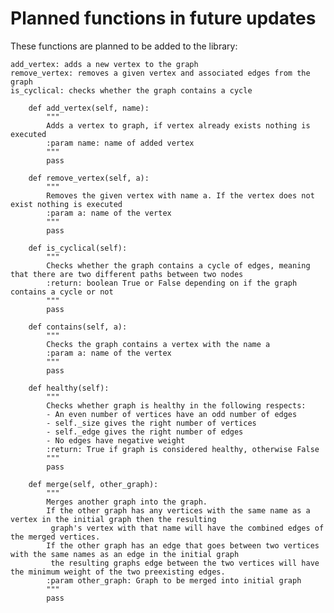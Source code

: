 # Planned functions in future updates

These functions are planned to be added to the library:

<pre><code>add_vertex: adds a new vertex to the graph
remove_vertex: removes a given vertex and associated edges from the graph
is_cyclical: checks whether the graph contains a cycle

    def add_vertex(self, name):
        """
        Adds a vertex to graph, if vertex already exists nothing is executed
        :param name: name of added vertex
        """
        pass
        
    def remove_vertex(self, a):
        """
        Removes the given vertex with name a. If the vertex does not exist nothing is executed
        :param a: name of the vertex
        """
        pass
        
    def is_cyclical(self):
        """
        Checks whether the graph contains a cycle of edges, meaning that there are two different paths between two nodes
        :return: boolean True or False depending on if the graph contains a cycle or not
        """
        pass
        
    def contains(self, a):
        """
        Checks the graph contains a vertex with the name a
        :param a: name of the vertex
        """
        pass
        
    def healthy(self):
        """
        Checks whether graph is healthy in the following respects:
        - An even number of vertices have an odd number of edges
        - self._size gives the right number of vertices
        - self._edge gives the right number of edges
        - No edges have negative weight
        :return: True if graph is considered healthy, otherwise False 
        """
        pass
        
    def merge(self, other_graph):
        """
        Merges another graph into the graph.
        If the other graph has any vertices with the same name as a vertex in the initial graph then the resulting
         graph's vertex with that name will have the combined edges of the merged vertices.
        If the other graph has an edge that goes between two vertices with the same names as an edge in the initial graph
         the resulting graphs edge between the two vertices will have the minimum weight of the two preexisting edges.
        :param other_graph: Graph to be merged into initial graph
        """
        pass
</code></pre>